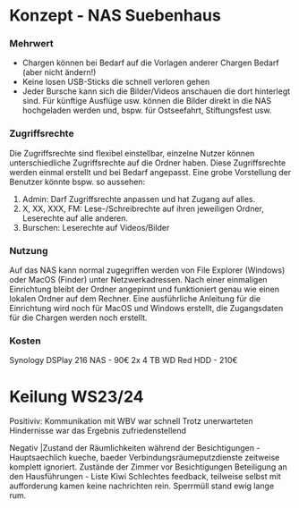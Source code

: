 # Konzept - NAS Suebenhaus

### Mehrwert
- Chargen können bei Bedarf auf die Vorlagen anderer Chargen Bedarf (aber nicht ändern!)
- Keine losen USB-Sticks die schnell verloren gehen
- Jeder Bursche kann sich die Bilder/Videos anschauen die dort hinterlegt sind. Für künftige Ausflüge usw. können die Bilder direkt in die NAS hochgeladen werden und, bspw. für Ostseefahrt, Stiftungsfest usw. 
### Zugriffsrechte
Die Zugriffsrechte sind flexibel einstellbar, einzelne Nutzer können unterschiedliche Zugriffsrechte auf die Ordner haben. 
Diese Zugriffsrechte werden einmal erstellt und bei Bedarf angepasst.
Eine grobe Vorstellung der Benutzer könnte bspw. so aussehen:

1. Admin: Darf Zugriffsrechte anpassen und hat Zugang auf alles. 
2. X, XX, XXX, FM: Lese-/Schreibrechte auf ihren jeweiligen Ordner, Leserechte auf alle anderen.
3. Burschen: Leserechte auf Videos/Bilder

### Nutzung
Auf das NAS kann normal zugegriffen werden von File Explorer (Windows) oder MacOS (Finder) unter Netzwerkadressen.
Nach einer einmaligen Einrichtung bleibt der Ordner angepinnt und funktioniert genau wie einen lokalen Ordner auf dem Rechner. Eine ausführliche Anleitung für die Einrichtung wird noch für MacOS und Windows erstellt, die Zugangsdaten für die Chargen werden noch erstellt. 

### Kosten
Synology DSPlay 216 NAS - 90€
2x 4 TB WD Red HDD - 210€




# Keilung WS23/24

Positiviv:
Kommunikation mit WBV war schnell
Trotz unerwarteten Hindernisse war das Ergebnis zufriedenstellend

Negativ 
|Zustand der Räumlichkeiten während der Besichtigungen - Hauptsaechlich kueche, baeder
Verbindungsräumeputzdienste zeitweise komplett ignoriert.
Zustände der Zimmer vor Besichtigungen
Beteiligung an den Hausführungen - Liste Kiwi
Schlechtes feedback, teilweise selbst mit aufforderung kamen keine nachrichten rein.
Sperrmüll stand ewig lange rum. 